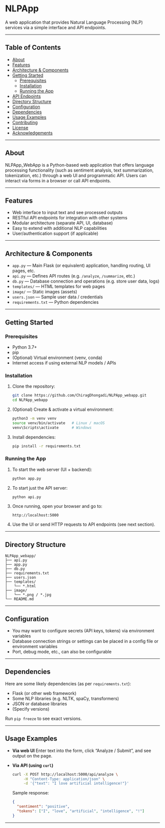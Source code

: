 
# NLPApp

A web application that provides Natural Language Processing (NLP) services via a simple interface and API endpoints.

---

## Table of Contents

- [About](#about)  
- [Features](#features)  
- [Architecture & Components](#architecture--components)  
- [Getting Started](#getting-started)  
  - [Prerequisites](#prerequisites)  
  - [Installation](#installation)  
  - [Running the App](#running-the-app)  
- [API Endpoints](#api-endpoints)  
- [Directory Structure](#directory-structure)  
- [Configuration](#configuration)  
- [Dependencies](#dependencies)  
- [Usage Examples](#usage-examples)  
- [Contributing](#contributing)  
- [License](#license)  
- [Acknowledgements](#acknowledgements)

---

## About

NLPApp_WebApp is a Python-based web application that offers language processing functionality (such as sentiment analysis, text summarization, tokenization, etc.) through a web UI and programmatic API. Users can interact via forms in a browser or call API endpoints.

---

## Features

- Web interface to input text and see processed outputs  
- RESTful API endpoints for integration with other systems  
- Modular architecture (separate API, UI, database)  
- Easy to extend with additional NLP capabilities  
- User/authentication support (if applicable)  

---

## Architecture & Components

- `app.py` — Main Flask (or equivalent) application, handling routing, UI pages, etc.  
- `api.py` — Defines API routes (e.g. `/analyze`, `/summarize`, etc.)  
- `db.py` — Database connection and operations (e.g. store user data, logs)  
- `templates/` — HTML templates for web pages  
- `image/` — Static images (assets)  
- `users.json` — Sample user data / credentials  
- `requirements.txt` — Python dependencies  

---

## Getting Started

### Prerequisites

- Python 3.7+  
- pip  
- (Optional) Virtual environment (venv, conda)  
- Internet access if using external NLP models / APIs  
  
### Installation

1. Clone the repository:
   ```bash
   git clone https://github.com/ChiragDhongadi/NLPApp_webapp.git
   cd NLPApp_webapp
    ```

2. (Optional) Create & activate a virtual environment:

   ```bash
   python3 -m venv venv
   source venv/bin/activate   # Linux / macOS
   venv\Scripts\activate      # Windows
   ```

3. Install dependencies:

   ```bash
   pip install -r requirements.txt
   ```

### Running the App

1. To start the web server (UI + backend):

   ```bash
   python app.py
   ```

2. To start just the API server:

   ```bash
   python api.py
   ```

3. Once running, open your browser and go to:

   ```
   http://localhost:5000
   ```

4. Use the UI or send HTTP requests to API endpoints (see next section).

---

## Directory Structure

```
NLPApp_webapp/
├── api.py
├── app.py
├── db.py
├── requirements.txt
├── users.json
├── templates/
│   └── *.html
├── image/
│   └── *.png / *.jpg
└── README.md
```

---

## Configuration

* You may want to configure secrets (API keys, tokens) via environment variables
* Database connection strings or settings can be placed in a config file or environment variables
* Port, debug mode, etc., can also be configurable

---

## Dependencies

Here are some likely dependencies (as per `requirements.txt`):

* Flask (or other web framework)
* Some NLP libraries (e.g. NLTK, spaCy, transformers)
* JSON or database libraries
* (Specify versions)

Run `pip freeze` to see exact versions.

---

## Usage Examples

* **Via web UI**
  Enter text into the form, click “Analyze / Submit”, and see output on the page.

* **Via API (using `curl`)**

  ```bash
  curl -X POST http://localhost:5000/api/analyze \
       -H "Content-Type: application/json" \
       -d '{"text": "I love artificial intelligence!"}'
  ```

  Sample response:

  ```json
  {
    "sentiment": "positive",
    "tokens": ["I", "love", "artificial", "intelligence", "!"]
  }
  ```

---

